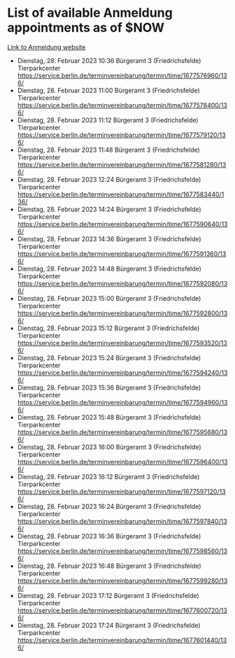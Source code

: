 # List of available Anmeldung appointments as of $NOW
[Link to Anmeldung website](https://service.berlin.de/terminvereinbarung/termin/tag.php?termin=1&anliegen[]=120686&dienstleisterlist=122210,122217,327316,122219,327312,122227,327314,122231,327346,122243,327348,122254,122252,329742,122260,329745,122262,329748,122271,327278,122273,327274,122277,327276,330436,122280,327294,122282,327290,122284,327292,122291,327270,122285,327266,122286,327264,122296,327268,150230,329760,122297,327286,122294,327284,122312,329763,122314,329775,122304,327330,122311,327334,122309,327332,317869,122281,327352,122279,329772,122283,122276,327324,122274,327326,122267,329766,122246,327318,122251,327320,122257,327322,122208,327298,122226,327300&herkunft=http%3A%2F%2Fservice.berlin.de%2Fdienstleistung%2F120686%2F)
- Dienstag, 28. Februar 2023 10:36 Bürgeramt 3 (Friedrichsfelde) Tierparkcenter https://service.berlin.de/terminvereinbarung/termin/time/1677576960/136/
- Dienstag, 28. Februar 2023 11:00 Bürgeramt 3 (Friedrichsfelde) Tierparkcenter https://service.berlin.de/terminvereinbarung/termin/time/1677578400/136/
- Dienstag, 28. Februar 2023 11:12 Bürgeramt 3 (Friedrichsfelde) Tierparkcenter https://service.berlin.de/terminvereinbarung/termin/time/1677579120/136/
- Dienstag, 28. Februar 2023 11:48 Bürgeramt 3 (Friedrichsfelde) Tierparkcenter https://service.berlin.de/terminvereinbarung/termin/time/1677581280/136/
- Dienstag, 28. Februar 2023 12:24 Bürgeramt 3 (Friedrichsfelde) Tierparkcenter https://service.berlin.de/terminvereinbarung/termin/time/1677583440/136/
- Dienstag, 28. Februar 2023 14:24 Bürgeramt 3 (Friedrichsfelde) Tierparkcenter https://service.berlin.de/terminvereinbarung/termin/time/1677590640/136/
- Dienstag, 28. Februar 2023 14:36 Bürgeramt 3 (Friedrichsfelde) Tierparkcenter https://service.berlin.de/terminvereinbarung/termin/time/1677591360/136/
- Dienstag, 28. Februar 2023 14:48 Bürgeramt 3 (Friedrichsfelde) Tierparkcenter https://service.berlin.de/terminvereinbarung/termin/time/1677592080/136/
- Dienstag, 28. Februar 2023 15:00 Bürgeramt 3 (Friedrichsfelde) Tierparkcenter https://service.berlin.de/terminvereinbarung/termin/time/1677592800/136/
- Dienstag, 28. Februar 2023 15:12 Bürgeramt 3 (Friedrichsfelde) Tierparkcenter https://service.berlin.de/terminvereinbarung/termin/time/1677593520/136/
- Dienstag, 28. Februar 2023 15:24 Bürgeramt 3 (Friedrichsfelde) Tierparkcenter https://service.berlin.de/terminvereinbarung/termin/time/1677594240/136/
- Dienstag, 28. Februar 2023 15:36 Bürgeramt 3 (Friedrichsfelde) Tierparkcenter https://service.berlin.de/terminvereinbarung/termin/time/1677594960/136/
- Dienstag, 28. Februar 2023 15:48 Bürgeramt 3 (Friedrichsfelde) Tierparkcenter https://service.berlin.de/terminvereinbarung/termin/time/1677595680/136/
- Dienstag, 28. Februar 2023 16:00 Bürgeramt 3 (Friedrichsfelde) Tierparkcenter https://service.berlin.de/terminvereinbarung/termin/time/1677596400/136/
- Dienstag, 28. Februar 2023 16:12 Bürgeramt 3 (Friedrichsfelde) Tierparkcenter https://service.berlin.de/terminvereinbarung/termin/time/1677597120/136/
- Dienstag, 28. Februar 2023 16:24 Bürgeramt 3 (Friedrichsfelde) Tierparkcenter https://service.berlin.de/terminvereinbarung/termin/time/1677597840/136/
- Dienstag, 28. Februar 2023 16:36 Bürgeramt 3 (Friedrichsfelde) Tierparkcenter https://service.berlin.de/terminvereinbarung/termin/time/1677598560/136/
- Dienstag, 28. Februar 2023 16:48 Bürgeramt 3 (Friedrichsfelde) Tierparkcenter https://service.berlin.de/terminvereinbarung/termin/time/1677599280/136/
- Dienstag, 28. Februar 2023 17:12 Bürgeramt 3 (Friedrichsfelde) Tierparkcenter https://service.berlin.de/terminvereinbarung/termin/time/1677600720/136/
- Dienstag, 28. Februar 2023 17:24 Bürgeramt 3 (Friedrichsfelde) Tierparkcenter https://service.berlin.de/terminvereinbarung/termin/time/1677601440/136/
